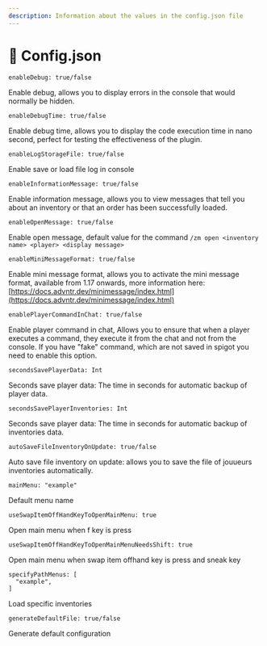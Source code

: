 ```yaml
---
description: Information about the values in the config.json file
---
```


# 🦬 Config.json

```
enableDebug: true/false
```

Enable debug, allows you to display errors in the console that would normally be hidden.



```
enableDebugTime: true/false
```

Enable debug time, allows you to display the code execution time in nano second, perfect for testing the effectiveness of the plugin.



```
enableLogStorageFile: true/false
```

Enable save or load file log in console



```
enableInformationMessage: true/false
```

Enable information message, allows you to view messages that tell you about an inventory or that an order has been successfully loaded.



```
enableOpenMessage: true/false
```

Enable open message, default value for the command `/zm open <inventory name> <player> <display message>`



```
enableMiniMessageFormat: true/false
```

Enable mini message format, allows you to activate the mini message format, available from 1.17 onwards, more information here: [https://docs.advntr.dev/minimessage/index.html](https://docs.advntr.dev/minimessage/index.html)



```
enablePlayerCommandInChat: true/false
```

Enable player command in chat, Allows you to ensure that when a player executes a command, they execute it from the chat and not from the console. If you have "fake" command, which are not saved in spigot you need to enable this option.



```
secondsSavePlayerData: Int
```

Seconds save player data: The time in seconds for automatic backup of player data.



```
secondsSavePlayerInventories: Int
```

Seconds save player data: The time in seconds for automatic backup of inventories data.



```
autoSaveFileInventoryOnUpdate: true/false
```

Auto save file inventory on update: allows you to save the file of jouueurs inventories automatically.



```
mainMenu: "example"
```

Default menu name



```
useSwapItemOffHandKeyToOpenMainMenu: true
```

Open main menu when f key is press



```
useSwapItemOffHandKeyToOpenMainMenuNeedsShift: true
```

Open main menu when swap item offhand key is press and sneak key



```
specifyPathMenus: [
  "example",
]
```

Load specific inventories



```
generateDefaultFile: true/false
```

Generate default configuration
